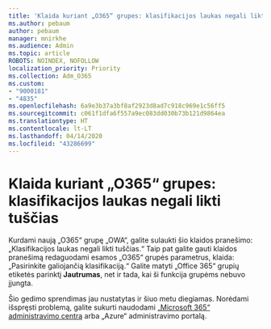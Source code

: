 ```yaml
---
title: 'Klaida kuriant „O365“ grupes: klasifikacijos laukas negali likti tuščias'
ms.author: pebaum
author: pebaum
manager: mnirkhe
ms.audience: Admin
ms.topic: article
ROBOTS: NOINDEX, NOFOLLOW
localization_priority: Priority
ms.collection: Adm_O365
ms.custom:
- "9000181"
- "4835"
ms.openlocfilehash: 6a9e3b37a3bf8af2923d8ad7c918c969e1c56ff5
ms.sourcegitcommit: c061f1dfa6f557a9ec083dd030b73b121d9864ea
ms.translationtype: HT
ms.contentlocale: lt-LT
ms.lasthandoff: 04/14/2020
ms.locfileid: "43286699"
---
```

# <a name="error-creating-o365-groups-the-classification-field-cant-be-empty"></a>Klaida kuriant „O365“ grupes: klasifikacijos laukas negali likti tuščias

Kurdami naują „O365“ grupę „OWA“, galite sulaukti šio klaidos pranešimo: „Klasifikacijos laukas negali likti tuščias.“  Taip pat galite gauti klaidos pranešimą redaguodami esamos „O365“ grupės parametrus, klaida: „Pasirinkite galiojančią klasifikaciją.“   Galite matyti „Office 365“ grupių etiketės parinktį **Jautrumas**, net ir tada, kai ši funkcija grupėms nebuvo įjungta.

Šio gedimo sprendimas jau nustatytas ir šiuo metu diegiamas.  Norėdami išspręsti problemą, galite sukurti naudodami [„Microsoft 365“ administravimo centrą](https://docs.microsoft.com/microsoft-365/admin/create-groups/create-groups?view=o365-worldwide) arba „Azure“ administravimo portalą.
